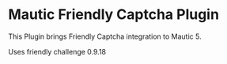 # Mautic Friendly Captcha Plugin

This Plugin brings Friendly Captcha integration to Mautic 5.

Uses friendly challenge 0.9.18